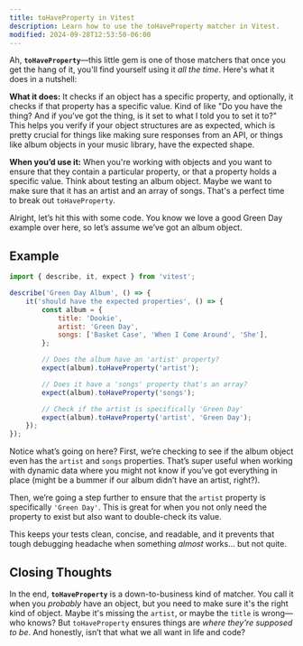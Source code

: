```yaml
---
title: toHaveProperty in Vitest
description: Learn how to use the toHaveProperty matcher in Vitest.
modified: 2024-09-28T12:53:50-06:00
---
```


Ah, **`toHaveProperty`**—this little gem is one of those matchers that once you get the hang of it, you'll find yourself using it *all the time*. Here's what it does in a nutshell:

**What it does:** It checks if an object has a specific property, and optionally, it checks if that property has a specific value. Kind of like "Do you have the thing? And if you’ve got the thing, is it set to what I told you to set it to?" This helps you verify if your object structures are as expected, which is pretty crucial for things like making sure responses from an API, or things like album objects in your music library, have the expected shape.

**When you’d use it:** When you're working with objects and you want to ensure that they contain a particular property, or that a property holds a specific value. Think about testing an album object. Maybe we want to make sure that it has an artist and an array of songs. That's a perfect time to break out `toHaveProperty`.

Alright, let’s hit this with some code. You know we love a good Green Day example over here, so let’s assume we’ve got an album object.

## Example

```javascript
import { describe, it, expect } from 'vitest';

describe('Green Day Album', () => {
	it('should have the expected properties', () => {
		const album = {
			title: 'Dookie',
			artist: 'Green Day',
			songs: ['Basket Case', 'When I Come Around', 'She'],
		};

		// Does the album have an 'artist' property?
		expect(album).toHaveProperty('artist');

		// Does it have a 'songs' property that's an array?
		expect(album).toHaveProperty('songs');

		// Check if the artist is specifically 'Green Day'
		expect(album).toHaveProperty('artist', 'Green Day');
	});
});
```

Notice what’s going on here? First, we’re checking to see if the album object even has the `artist` and `songs` properties. That’s super useful when working with dynamic data where you might not know if you’ve got everything in place (might be a bummer if our album didn’t have an artist, right?).

Then, we’re going a step further to ensure that the `artist` property is specifically `'Green Day'`. This is great for when you not only need the property to exist but also want to double-check its value.

This keeps your tests clean, concise, and readable, and it prevents that tough debugging headache when something *almost* works… but not quite.

## Closing Thoughts

In the end, **`toHaveProperty`** is a down-to-business kind of matcher. You call it when you *probably* have an object, but you need to make sure it's the right kind of object. Maybe it's missing the `artist`, or maybe the `title` is wrong—who knows? But `toHaveProperty` ensures things are *where they're supposed to be*. And honestly, isn’t that what we all want in life and code?

```ts
```
